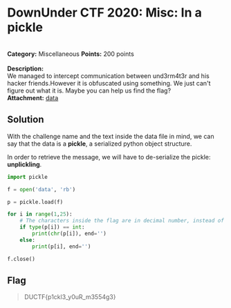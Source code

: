 # DownUnder CTF 2020: Misc: In a pickle
</br>**Category:** Miscellaneous **Points:** 200 points
</br></br>
**Description:**</br>
We managed to intercept communication between und3rm4t3r and his hacker friends.However it is obfuscated using something. We just can't figure out what it is. Maybe you can help us find the flag?
</br>
**Attachment:** [data](data)

## Solution
With the challenge name and the text inside the data file in mind, we can say that the data is a **pickle**, a serialized python object structure.

In order to retrieve the message, we will have to de-serialize the pickle: **unplickling**.

```python
import pickle

f = open('data', 'rb')

p = pickle.load(f)

for i in range(1,25):
    # The characters inside the flag are in decimal number, instead of ascii
    if type(p[i]) == int:
        print(chr(p[i]), end='')
    else:
        print(p[i], end='')

f.close()
```

## Flag
> DUCTF{p1ckl3_y0uR_m3554g3}
